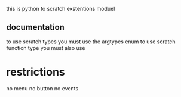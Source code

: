 this is python to scratch exstentions moduel
## documentation
to use scratch types you must use the argtypes enum
to use scratch function type you must also use 
# restrictions
no menu
no button
no events
